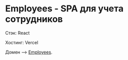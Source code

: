 # Employees - SPA для учета сотрудников

Стэк:  React

Хостинг: Vercel

Домен --> [Employees](https://employees-delta.vercel.app/).

